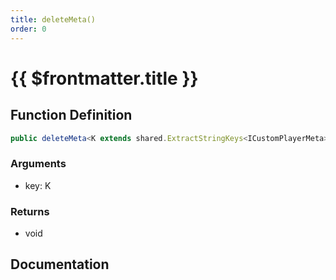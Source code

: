 ```yaml
---
title: deleteMeta()
order: 0
---
```


# {{ $frontmatter.title }}

## Function Definition

```ts
public deleteMeta<K extends shared.ExtractStringKeys<ICustomPlayerMeta>>(key: K): void;
```

### Arguments

* key: K

### Returns

* void

## Documentation

<!--@include: ./parts/deleteMeta.md-->
